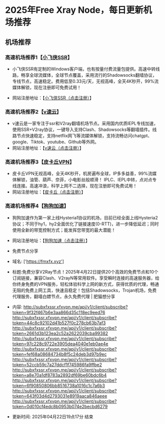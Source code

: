 # 2025年Free Xray Node，每日更新机场推荐
## 机场推荐


### 高速机场推荐1【<a href="https://www.xfxssr.me/" target="_blank">小飞侠SSR</a>】

- 小飞侠SSR有定制的Windows客户端，也有按量付费流量包提供。高速中转线路，畅享全球流媒体，全球节点覆盖，采用流行的Shadowsocks翻墙协议，专线节点，高速稳定。费用低至0.33元/天，无视高峰，全天4K秒开，99%流媒体解锁，现在注册即可免费试用！

- 网站注册地址：【<a href="https://www.xfxssr.me/" target="_blank">小飞侠SSR（点击注册）</a>】

### 高速机场推荐2【<a href="https://www.vfast.life/" target="_blank">v速云</a>】

- v速云是一家专注于ssr和V2ray翻墙机场节点。采用国内优质IEPL专线加速，使用SSR+V2ray协议，一键导入支持Clash、Shadowsocks等翻墙插件。线路节点快速稳定，支持netflix网飞等流媒体解锁，支持流畅访问chatgpt、google、Tiktok、youtube、Github等外网。
- 网站注册地址：【<a href="https://www.vfast.life/" target="_blank">v速云（点击注册）</a>】

### 高速机场推荐3【<a href="https://pkqjiasu.com/" target="_blank">皮卡丘VPN</a>】

- 皮卡丘VPN无视高峰，全天4K秒开，机房遍布全球，IP多多益善，99%流媒体解锁，油管、葫芦、奈菲，小电影丝般顺滑！ IPLC、IEPL中转，点对点专线连接。高速冲浪，科学上网不二选择，现在注册即可免费试用！
- 网站注册地址：【<a href="https://pkqjiasu.com/" target="_blank">皮卡丘（点击注册）</a>】

### 高速机场推荐4【<a href="https://login.dg5.biz/#/register" target="_blank">狗狗加速</a>】

- 狗狗加速作为第一家上线Hysteria1协议的机场，目前已经全面上线Hysteria2协议；不同于hy1，hy2全面优化了链接速度(0-RTT)，进一步降低延迟；同时使用全新的带宽控制方式；能发挥您带宽的最大潜能！
- 网站注册地址：【<a href="https://login.dg5.biz/#/register" target="_blank">狗狗加速（点击注册）</a>】



- 免费节点分享 
- 域名: ['https://fmxfx.xyz'] 
- 标题:免费分享V2Ray节点！2025年4月22日提供20个高效的免费节点和10个订阅链接，兼容Clash、V2rayN等常用软件。享受瞬时连接的高速服务器，给你终身免费的VPN服务，轻松体验科学上网的新方式，获得优质的代理，畅通无阻的免费上网工具，快速且稳定！包括Shadowsocks，Trojan机场，免费代理服务，翻墙白嫖节点，永久免费代理  |  肥猫想分享 
- 内容: 
http://subxfxssr.xfxvpn.me/api/v1/client/subscribe?token=9f32f467b6e3aa866d35c118ec9eed76
http://subxfxssr.xfxvpn.me/api/v1/client/subscribe?token=44c8c92102d41b527f0c278cb63b7af3
http://subxfxssr.xfxvpn.me/api/v1/client/subscribe?token=2661d3b123ea2c52a2622039cba99382
http://subxfxssr.xfxvpn.me/api/v1/client/subscribe?token=97c228c9722e3905dea4040e1eb0ae4e
http://subxfxssr.xfxvpn.me/api/v1/client/subscribe?token=fef68a08684734b8f5c24deb3d97b9ec
http://subxfxssr.xfxvpn.me/api/v1/client/subscribe?token=52ccb59c7a27ddcf1f745986fa9ffbe2
http://subxfxssr.xfxvpn.me/api/v1/client/subscribe?token=a8e70a1df8783a2892df69be60bdc6b4
http://subxfxssr.xfxvpn.me/api/v1/client/subscribe?token=6f90850806bb8516738a1016c1c7a6b3
http://subxfxssr.xfxvpn.me/api/v1/client/subscribe?token=643f03d4d2793031e8919aaca846aeee
http://subxfxssr.xfxvpn.me/api/v1/client/subscribe?token=0d010cf4edc8b0953b074e2becbd6279 
- 更新时间: 2025年04月22日19点17分 
结束
